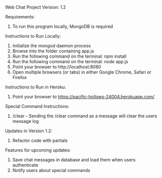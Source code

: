 Web Chat Project
Version: 1.2

Requirements:
1. To run this program locally, MongoDB is required

Instructions to Run Locally:
1. Initialize the mongod daemon process
2. Browse into the folder containing app.js
3. Run the following command on the terminal: npm install
4. Run the following command on the terminal: node app.js
5. Point your browser to http://localhost:8080
6. Open multiple browsers (or tabs) in either Google Chrome, Safari or Firefox

Instructions to Run in Heroku:
1. Point your browser to https://pacific-hollows-24004.herokuapp.com/

Special Command Instructions:
1. /clear - Sending the /clear command as a message will clear the users message log

Updates in Version 1.2:
1. Refactor code with partials

Features for upcoming updates:
1. Save chat messages in database and load them when users authenticate
2. Notify users about special commands 
